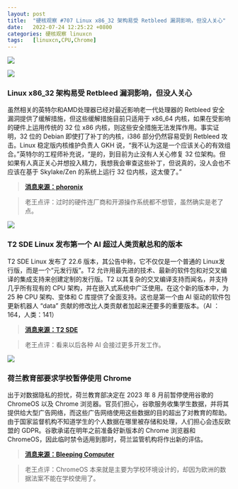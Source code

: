 ```yaml
---
layout: post
title:	"硬核观察 #707 Linux x86_32 架构易受 Retbleed 漏洞影响，但没人关心"
date:	2022-07-24 12:25:22 +0800 
categories:	硬核观察 linuxcn 
tags:	[linuxcn,CPU,Chrome]
---
```



![](/Asserts/Images//attachment/album/202207/24/122420z54cuc9ym1kcc1sc.jpg)


![](/Asserts/Images//attachment/album/202207/24/122429sllgikbuzabk54ga.jpg)


### Linux x86\_32 架构易受 Retbleed 漏洞影响，但没人关心


虽然相关的英特尔和AMD处理器已经对最近影响老一代处理器的 Retbleed 安全漏洞提供了缓解措施，但这些缓解措施目前只适用于 x86\_64 内核，如果在受影响的硬件上运用传统的 32 位 x86 内核，则这些安全措施无法发挥作用。事实证明，32 位的 Debian 即使打了补丁的内核，i386 部分仍然容易受到 Retbleed 攻击。Linux 稳定版内核维护负责人 GKH 说，“我不认为这是一个应该关心的有效组合。”英特尔的工程师补充说，“是的，到目前为止没有人关心修复 32 位架构。但如果有人真正关心并想投入精力，我想我会审查这些补丁，但说真的，没人会也不应该在基于 Skylake/Zen 的系统上运行 32 位内核，这太傻了。”



> 
> **[消息来源：phoronix](https://www.phoronix.com/news/Linux-x86-Retbleed)**
> 
> 
> 



> 
> 老王点评：过时的硬件连厂商和开源操作系统都不想管，虽然确实是老了点。
> 
> 
> 


![](/Asserts/Images//attachment/album/202207/24/122444au3gpy539ujmem4l.jpg)


### T2 SDE Linux 发布第一个 AI 超过人类贡献总和的版本


T2 SDE Linux 发布了 22.6 版本，其公告中称，它不仅仅是一个普通的 Linux发行版，而是一个“元发行版”。T2 允许用最先进的技术、最新的软件包和对交叉编译的集成支持来创建定制的发行版。T2 以其复杂的交叉编译支持而闻名，并支持几乎所有现有的 CPU 架构，并在嵌入式系统中广泛使用。在这个新的版本中，为 25 种 CPU 架构、变体和 C 库提供了全面支持。这也是第一个由 AI 驱动的软件包更新机器人 “data” 贡献的修改比人类贡献者加起来还要多的重要版本。（AI ：164，人类：141）



> 
> **[消息来源：T2 SDE](https://t2sde.org/)**
> 
> 
> 



> 
> 老王点评：看来以后各种 AI 会接过更多开发工作。
> 
> 
> 


![](/Asserts/Images//attachment/album/202207/24/122506ampx4kb6y10pzop1.jpg)


### 荷兰教育部要求学校暂停使用 Chrome


出于对数据隐私的担忧，荷兰教育部决定在 2023 年 8 月前暂停使用谷歌的 ChromeOS 以及 Chrome 浏览器。官员们担心，谷歌服务收集学生数据，并将其提供给大型广告网络，而这些广告网络使用这些数据的目的超出了对教育的帮助。由于国家监督机构不知道学生的个人数据在哪里被存储和处理，人们担心会违反欧盟的 GDPR。谷歌承诺在明年之前准备好新版本的 Chrome 浏览器和 ChromeOS，因此临时禁令适用到那时，荷兰监管机构将作出新的评估。



> 
> **[消息来源：Bleeping Computer](https://www.bleepingcomputer.com/news/security/chrome-use-subject-to-restrictions-in-dutch-schools-over-data-security-concerns/)**
> 
> 
> 



> 
> 老王点评：ChromeOS 本来就是主要为学校环境设计的，却因为欧洲的数据法案不能在学校使用了。
> 
> 
>
